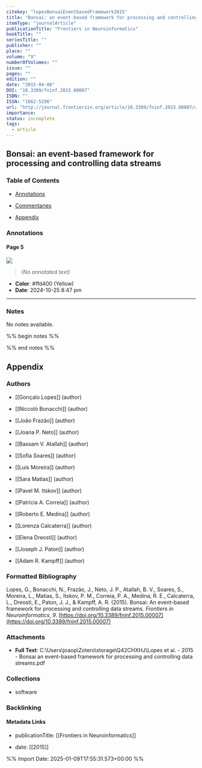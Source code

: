 ```yaml
---
citekey: "lopesBonsaiEventbasedFramework2015"
title: "Bonsai: an event-based framework for processing and controlling data streams"
itemType: "journalArticle"
publicationTitle: "Frontiers in Neuroinformatics"
bookTitle: ""
seriesTitle: ""
publisher: ""
place: ""
volume: "9"
numberOfVolumes: ""
issue: ""
pages: ""
edition: ""
date: "2015-04-08"
DOI: "10.3389/fninf.2015.00007"
ISBN: ""
ISSN: "1662-5196"
url: "http://journal.frontiersin.org/article/10.3389/fninf.2015.00007/abstract"
importance: 
status: incomplete
tags:
  - article
---
```


## Bonsai: an event-based framework for processing and controlling data streams

### Table of Contents

- [Annotations](#annotations)

+ [Commentaries](#commentaries)

- [Appendix](#appendix)

### Annotations




#### Page 5




![](<0 - Supplementary/images/lopesBonsaiEventbasedFramework2015.md/image-5-x28-y415.png>)



> *(No annotated text)*




- **Color**: #ffd400 (Yellow)
- **Date**: 2024-10-25 8:47 pm

---





### Notes


No notes available.


%% begin notes %%

<!-- Write your personal notes here -->

%% end notes %%

## Appendix

### Authors


- [[Gonçalo Lopes]] (author)

- [[Niccolò Bonacchi]] (author)

- [[João Frazão]] (author)

- [[Joana P. Neto]] (author)

- [[Bassam V. Atallah]] (author)

- [[Sofia Soares]] (author)

- [[Luís Moreira]] (author)

- [[Sara Matias]] (author)

- [[Pavel M. Itskov]] (author)

- [[Patrícia A. Correia]] (author)

- [[Roberto E. Medina]] (author)

- [[Lorenza Calcaterra]] (author)

- [[Elena Dreosti]] (author)

- [[Joseph J. Paton]] (author)

- [[Adam R. Kampff]] (author)




### Formatted Bibliography

Lopes, G., Bonacchi, N., Frazão, J., Neto, J. P., Atallah, B. V., Soares, S., Moreira, L., Matias, S., Itskov, P. M., Correia, P. A., Medina, R. E., Calcaterra, L., Dreosti, E., Paton, J. J., & Kampff, A. R. (2015). Bonsai: An event-based framework for processing and controlling data streams. _Frontiers in Neuroinformatics_, _9_. [https://doi.org/10.3389/fninf.2015.00007](https://doi.org/10.3389/fninf.2015.00007)




### Attachments


- **Full Text**: C:\Users\joaop\Zotero\storage\Q42CHXHJ\Lopes et al. - 2015 - Bonsai an event-based framework for processing and controlling data streams.pdf




### Collections


- software





### Backlinking


#### Metadata Links


- publicationTitle: [[Frontiers in Neuroinformatics]]




- date: [[2015]]






%% Import Date: 2025-01-09T17:55:31.573+00:00 %%
